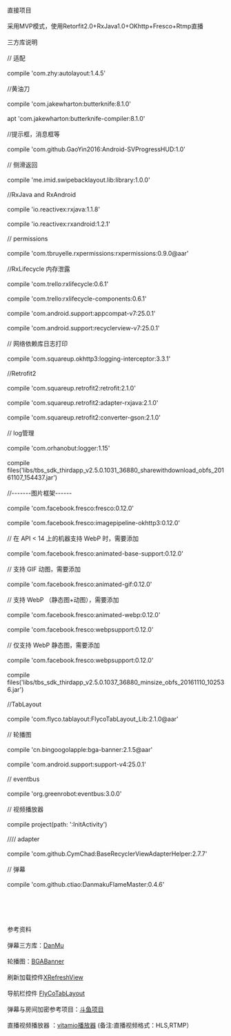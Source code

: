 直接项目<br/>
<br>采用MVP模式，使用Retorfit2.0+RxJava1.0+OKhttp+Fresco+Rtmp直播<br/>
<br>三方库说明<br/>
<br>//     适配<br/>
<br>compile 'com.zhy:autolayout:1.4.5'<br/>
<br>//黄油刀<br/>
<br>compile 'com.jakewharton:butterknife:8.1.0'<br/>
<br>apt 'com.jakewharton:butterknife-compiler:8.1.0'<br/>
<br>//提示框，消息框等<br/>
<br>compile 'com.github.GaoYin2016:Android-SVProgressHUD:1.0'<br/>
<br>//    侧滑返回<br/>
<br>compile 'me.imid.swipebacklayout.lib:library:1.0.0'<br/>
<br>//RxJava and RxAndroid<br/>
<br>compile 'io.reactivex:rxjava:1.1.8'<br/>
<br>compile 'io.reactivex:rxandroid:1.2.1'<br/>
<br>// permissions<br/>
<br>compile 'com.tbruyelle.rxpermissions:rxpermissions:0.9.0@aar'<br/>
<br>//RxLifecycle 内存泄露<br/>
<br>compile 'com.trello:rxlifecycle:0.6.1'<br/>
<br>compile 'com.trello:rxlifecycle-components:0.6.1'<br/>
<br>compile 'com.android.support:appcompat-v7:25.0.1'<br/>
<br>compile 'com.android.support:recyclerview-v7:25.0.1'<br/>
<br>//    网络依赖库日志打印<br/>
<br>compile 'com.squareup.okhttp3:logging-interceptor:3.3.1'<br/>
<br>//Retrofit2<br/>
<br>compile 'com.squareup.retrofit2:retrofit:2.1.0'<br/>
<br>compile 'com.squareup.retrofit2:adapter-rxjava:2.1.0'<br/>
<br>compile 'com.squareup.retrofit2:converter-gson:2.1.0'<br/>
<br>// log管理<br/>
<br>compile 'com.orhanobut:logger:1.15'<br/>
<br>compile files('libs/tbs_sdk_thirdapp_v2.5.0.1031_36880_sharewithdownload_obfs_20161107_154437.jar')<br/>
<br>//-------图片框架------<br/>
<br>compile 'com.facebook.fresco:fresco:0.12.0'<br/>
<br>compile 'com.facebook.fresco:imagepipeline-okhttp3:0.12.0'<br/>
<br>// 在 API < 14 上的机器支持 WebP 时，需要添加<br/>
<br>compile 'com.facebook.fresco:animated-base-support:0.12.0'<br/>
<br>// 支持 GIF 动图，需要添加<br/>
<br>compile 'com.facebook.fresco:animated-gif:0.12.0'<br/>
<br>// 支持 WebP （静态图+动图），需要添加<br/>
<br>compile 'com.facebook.fresco:animated-webp:0.12.0'<br/>
<br>compile 'com.facebook.fresco:webpsupport:0.12.0'<br/>
<br>// 仅支持 WebP 静态图，需要添加<br/>
<br>compile 'com.facebook.fresco:webpsupport:0.12.0'<br/>
<br>compile files('libs/tbs_sdk_thirdapp_v2.5.0.1037_36880_minsize_obfs_20161110_102536.jar')<br/>
<br>//TabLayout<br/>
<br>compile 'com.flyco.tablayout:FlycoTabLayout_Lib:2.1.0@aar'<br/>
<br>//    轮播图<br/>
<br>compile 'cn.bingoogolapple:bga-banner:2.1.5@aar'<br/>
<br>compile 'com.android.support:support-v4:25.0.1'<br/>
<br>//    eventbus<br/>
<br>compile 'org.greenrobot:eventbus:3.0.0'<br/>
<br>//    视频播放器<br/>
<br>compile project(path: ':InitActivity')<br/>
<br>////    adapter<br/>
<br>compile 'com.github.CymChad:BaseRecyclerViewAdapterHelper:2.7.7'<br/>
<br>//    弹幕<br/>
<br>compile 'com.github.ctiao:DanmakuFlameMaster:0.4.6'<br/>
<br><br/>
<br><br/>
<br>参考资料<br/>
<br>弹幕三方库：[DanMu](https://github.com/Bilibili/DanmakuFlameMaster)<br/>
<br>轮播图：[BGABanner](https://github.com/bingoogolapple/BGABanner-Android)<br/>
<br>刷新加载控件[XRefreshView](https://github.com/huxq17/XRefreshView)<br/>
<br>导航栏控件 [FlyCoTabLayout](https://github.com/H07000223/FlycoTabLayout)<br/>
<br>弹幕与房间加密参考项目：[斗鱼项目](https://github.com/littleMeng/video-live)<br/>
<br>直播视频播放器 ：[vitamio播放器](https://github.com/yixia/VitamioBundle) (备注:直播视频格式：HLS,RTMP）<br/>
<br>
<br>
